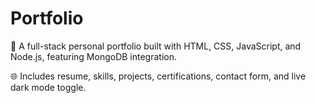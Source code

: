 # Portfolio
🚀 A full-stack personal portfolio built with HTML, CSS, JavaScript, and Node.js, featuring MongoDB integration. 

🌐 Includes resume, skills, projects, certifications, contact form, and live dark mode toggle.

